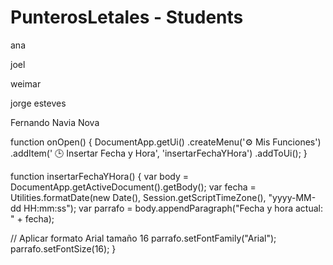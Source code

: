 # PunterosLetales - Students
ana 

joel

weimar

jorge esteves

Fernando Navia Nova


function onOpen() { 
  DocumentApp.getUi() 
    .createMenu('⚙ Mis Funciones') 
    .addItem(' 🕒 Insertar Fecha y Hora', 'insertarFechaYHora') 
    .addToUi(); 
} 
 
function insertarFechaYHora() { 
  var body = DocumentApp.getActiveDocument().getBody(); 
  var fecha = Utilities.formatDate(new Date(), Session.getScriptTimeZone(), 
"yyyy-MM-dd HH:mm:ss"); 
  var parrafo = body.appendParagraph("Fecha y hora actual: " + fecha); 
 
  // Aplicar formato Arial tamaño 16 
  parrafo.setFontFamily("Arial"); 
  parrafo.setFontSize(16); 
} 
